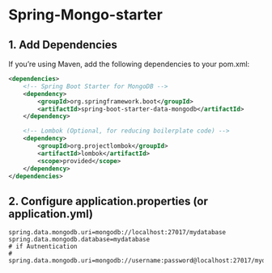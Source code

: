 # Spring-Mongo-starter

## 1. Add Dependencies 

If you’re using Maven, add the following dependencies to your pom.xml:

```xml
<dependencies>
    <!-- Spring Boot Starter for MongoDB -->
    <dependency>
        <groupId>org.springframework.boot</groupId>
        <artifactId>spring-boot-starter-data-mongodb</artifactId>
    </dependency>

    <!-- Lombok (Optional, for reducing boilerplate code) -->
    <dependency>
        <groupId>org.projectlombok</groupId>
        <artifactId>lombok</artifactId>
        <scope>provided</scope>
    </dependency>
</dependencies>
```

## 2. Configure application.properties (or application.yml)

```
spring.data.mongodb.uri=mongodb://localhost:27017/mydatabase
spring.data.mongodb.database=mydatabase
# if Autnentication
# spring.data.mongodb.uri=mongodb://username:password@localhost:27017/mydatabase
```

## 